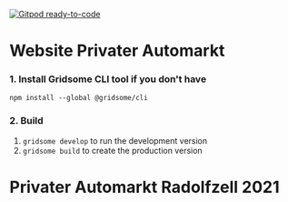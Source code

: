 [![Gitpod ready-to-code](https://img.shields.io/badge/Gitpod-ready--to--code-blue?logo=gitpod)](https://gitpod.io/#https://github.com/michzuerch/PrivaterAutomarkt)

# Website Privater Automarkt

### 1. Install Gridsome CLI tool if you don't have

`npm install --global @gridsome/cli`

### 2. Build

1. `gridsome develop` to run the development version
2. `gridsome build` to create the production version

# Privater Automarkt Radolfzell 2021
